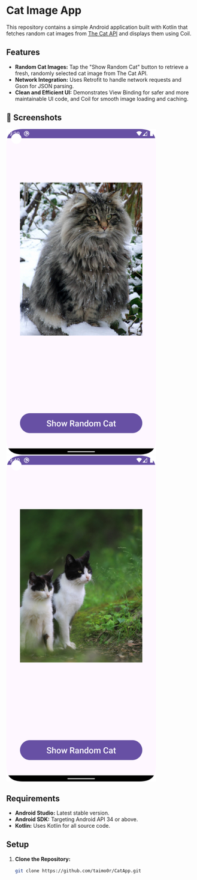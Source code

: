 # Cat Image App

This repository contains a simple Android application built with Kotlin that fetches random cat images from [The Cat API](https://thecatapi.com/) and displays them using Coil.

## Features

- **Random Cat Images:** Tap the "Show Random Cat" button to retrieve a fresh, randomly selected cat image from The Cat API.
- **Network Integration:** Uses Retrofit to handle network requests and Gson for JSON parsing.
- **Clean and Efficient UI:** Demonstrates View Binding for safer and more maintainable UI code, and Coil for smooth image loading and caching.

## 📱 Screenshots

<img src="Screenshots/MainActivity-1.png" alt="Screenshot 1" width="400"/>            <img src="Screenshots/MainActivity-2.png" alt="Screenshot 2" width="400"/>

## Requirements

- **Android Studio:** Latest stable version.
- **Android SDK:** Targeting Android API 34 or above.
- **Kotlin:** Uses Kotlin for all source code.



## Setup

1. **Clone the Repository:**
   ```bash
   git clone https://github.com/taimo0r/CatApp.git
